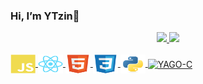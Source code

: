 ### Hi, I’m YTzin👋

<div align="center">
  <a href="https://github.com/YTzin">
  <img height="180em" src="https://github-readme-stats.vercel.app/api?username=YTzin&show_icons=true&theme=midnight-purple&include_all_commits=true&count_private=true"/>
  <img height="180em" src="https://github-readme-stats.vercel.app/api/top-langs/?username=YTzin&layout=compact&langs_count=7&theme=midnight-purple"/>
</div>
<div style="display: inline_block"><br>
  <img align="center" alt="Yago-Js" height="30" width="40" src="https://raw.githubusercontent.com/devicons/devicon/master/icons/javascript/javascript-plain.svg">
  <img align="center" alt="YAGO-React" height="30" width="40" src="https://raw.githubusercontent.com/devicons/devicon/master/icons/react/react-original.svg">
  <img align="center" alt="Yago-HTML" height="30" width="40" src="https://raw.githubusercontent.com/devicons/devicon/master/icons/html5/html5-original.svg">
  <img align="center" alt="Yago-CSS" height="30" width="40" src="https://raw.githubusercontent.com/devicons/devicon/master/icons/css3/css3-original.svg">
  <img align="center" alt="Yago-Python" height="30" width="40" src="https://raw.githubusercontent.com/devicons/devicon/master/icons/python/python-original.svg">
  <img align="center" alt="YAGO-C" height="30" width="40" src="https://cdn.jsdelivr.net/gh/devicons/devicon/icons/c/c-line.svg" />
 </div>  
<div> 

</div>
